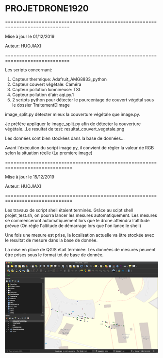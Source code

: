 # PROJETDRONE1920
=============================================================================

Mise à jour le 01/12/2019

Auteur: HUOJIAXI

=============================================================================

Les scripts concernant:
1. Capteur thermique: Adafruit_AMG8833_python
2. Capteur couvert végétale: Caméra 
3. Capteur pollution lumnineuse: TSL
4. Capteur pollution d'air: aqi.py.1
5. 2 scripts python pour détecter le pourcentage de couvert végétal sous le dossier TraitementDImage

image_split.py détecter mieux la couverture végétale que image.py.

Je préfère appliquer le image_split.py afin de détecter la couverture végétale...Le resultat de test: resultat_couvert_vegetale.png

Les données sont bien stockées dans la base de données...

Avant l'éxecution du script image.py, il convient de régler la valeur de RGB selon la situation réelle (La première image)

==============================================================================

Mise à jour le 15/12/2019

Auteur: HUOJIAXI

==============================================================================

Les travaux de script shell étaient terminés. Grâce au scipt shell projet_test.sh, on pourra lancer les mesures automatiquement. Les mesures se commenceront automatiquement lors que le drone atteindra l'altitude prévue (On régle l'altitude de démarrage lors que l'on lance le shell)

Une fois une mesure est prise, la localisation actuelle va être stockée avec le resultat de mesure dans la base de donnée.

La mise en place de QGIS était terminée. Les données de mesures peuvent être prises sous le format txt de base de donnée.

![Exemple de la mise en place de QGIS](https://github.com/HUOJIAXI/PROJETDRONE1920/blob/master/Exemple_QGIS.png)
